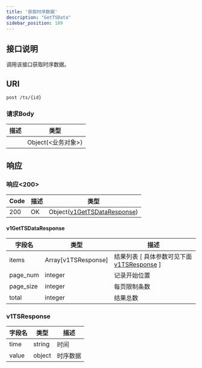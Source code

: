 ```yaml
---
title: '获取时序数据'
description: "GetTSData"
sidebar_position: 189
---
```

## 接口说明
调用该接口获取时序数据。

## URI

```
post /ts/{id}
```


### 请求Body 
| 描述 | 类型 |
| ----------- | ------ |
|  | Object(<业务对象>) |

## 响应


### 响应<200>
| Code | 描述 | 类型 |
| ---- | ----------- | ------ | 
| 200 | OK | Object([v1GetTSDataResponse](#v1GetTSDataResponse)) |

#### v1GetTSDataResponse

| 字段名 | 类型 | 描述 |
| ---- | ---- | ----------- |  
| items | Array[v1TSResponse] | 结果列表 [ 具体参数可见下面 [v1TSResponse](#v1TSResponse) ] | 
| page_num | integer | 记录开始位置 | 
| page_size | integer | 每页限制条数 | 
| total | integer | 结果总数 |





### v1TSResponse
| 字段名 | 类型 | 描述 |
| ---- | ---- | ----------- | 
| time | string | 时间 | 
| value | object | 时序数据 |










